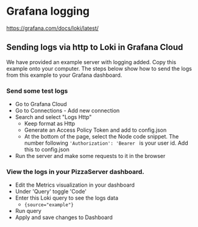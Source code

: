 # Grafana logging

https://grafana.com/docs/loki/latest/

## Sending logs via http to Loki in Grafana Cloud

We have provided an example server with logging added. Copy this example onto your computer.
The steps below show how to send the logs from this example to your Grafana dashboard.

### Send some test logs

- Go to Grafana Cloud
- Go to Connections - Add new connection
- Search and select "Logs Http"
  - Keep format as Http
  - Generate an Access Policy Token and add to config.json
  - At the bottom of the page, select the Node code snippet. The number following `'Authorization': 'Bearer ` is your user id. Add this to config.json
- Run the server and make some requests to it in the browser

### View the logs in your PizzaServer dashboard.

- Edit the Metrics visualization in your dashboard
- Under 'Query' toggle 'Code'
- Enter this Loki query to see the logs data
  - `{source="example"}`
- Run query
- Apply and save changes to Dashboard
